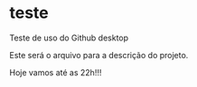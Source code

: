 # teste
Teste de uso do Github desktop

Este será o arquivo para a descrição do projeto.

Hoje vamos até as 22h!!!